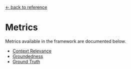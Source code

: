 [<- back to reference](../reference.md)
# Metrics
Metrics available in the framework are documented below.

* [Context Relevance](./context_relevance.md)
* [Groundedness](./groundedness.md)
* [Ground Truth](./ground_truth.md)
